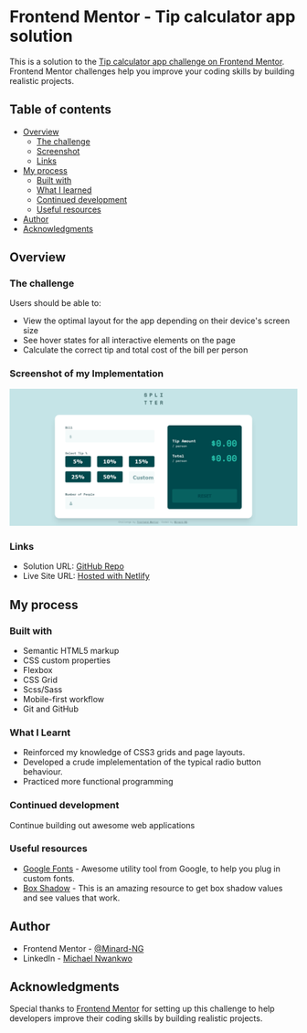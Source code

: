 # Frontend Mentor - Tip calculator app solution

This is a solution to the [Tip calculator app challenge on Frontend Mentor](https://www.frontendmentor.io/challenges/tip-calculator-app-ugJNGbJUX). Frontend Mentor challenges help you improve your coding skills by building realistic projects.

## Table of contents

- [Overview](#overview)
  - [The challenge](#the-challenge)
  - [Screenshot](#screenshot-of-my-implementation)
  - [Links](#links)
- [My process](#my-process)
  - [Built with](#built-with)
  - [What I learned](#what-i-learnt)
  - [Continued development](#continued-development)
  - [Useful resources](#useful-resources)
- [Author](#author)
- [Acknowledgments](#acknowledgments)


## Overview

### The challenge

Users should be able to:

- View the optimal layout for the app depending on their device's screen size
- See hover states for all interactive elements on the page
- Calculate the correct tip and total cost of the bill per person

### Screenshot of my Implementation

![](./images/screenshot.png)

### Links

- Solution URL: [GitHub Repo](https://github.com/Minard-NG/Tip-calculator)
- Live Site URL: [Hosted with Netlify](https://splittercalculator.netlify.app/)

## My process

### Built with

- Semantic HTML5 markup
- CSS custom properties
- Flexbox
- CSS Grid
- Scss/Sass
- Mobile-first workflow
- Git and GitHub

### What I Learnt

- Reinforced my knowledge of CSS3 grids and page layouts.
- Developed a crude implelementation of the typical radio button behaviour. 
- Practiced more functional programming


### Continued development

Continue building out awesome web applications

### Useful resources

- [Google Fonts](https://fonts.google.com/) - Awesome utility tool from Google, to help you plug in custom fonts.
- [Box Shadow](https://getcssscan.com/css-box-shadow-examples) - This is an amazing resource to get box shadow values and see values that work.


## Author

- Frontend Mentor - [@Minard-NG](https://www.frontendmentor.io/profile/Minard-NG)
- LinkedIn - [Michael Nwankwo](https://www.linkedin.com/in/michael-nwankwo/)

## Acknowledgments

Special thanks to [Frontend Mentor](https://www.frontendmentor.io/home) for setting up this challenge to help developers improve their coding skills by building realistic projects.